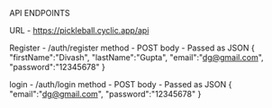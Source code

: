 API ENDPOINTS

URL - https://pickleball.cyclic.app/api

Register - /auth/register
method - POST
body - Passed as JSON
{
    "firstName":"Divash",
    "lastName":"Gupta",
    "email":"dg@gmail.com",
    "password":"12345678"
}

login - /auth/login
method - POST
body - Passed as JSON
{
    "email":"dg@gmail.com",
    "password":"12345678"
}